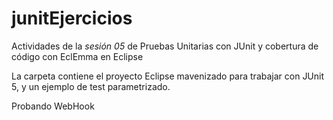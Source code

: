 # junitEjercicios

Actividades de la *sesión 05* de Pruebas Unitarias con JUnit y cobertura de código con EclEmma en Eclipse

La carpeta contiene el proyecto Eclipse mavenizado para trabajar con JUnit 5, y un ejemplo de test parametrizado.

Probando WebHook

